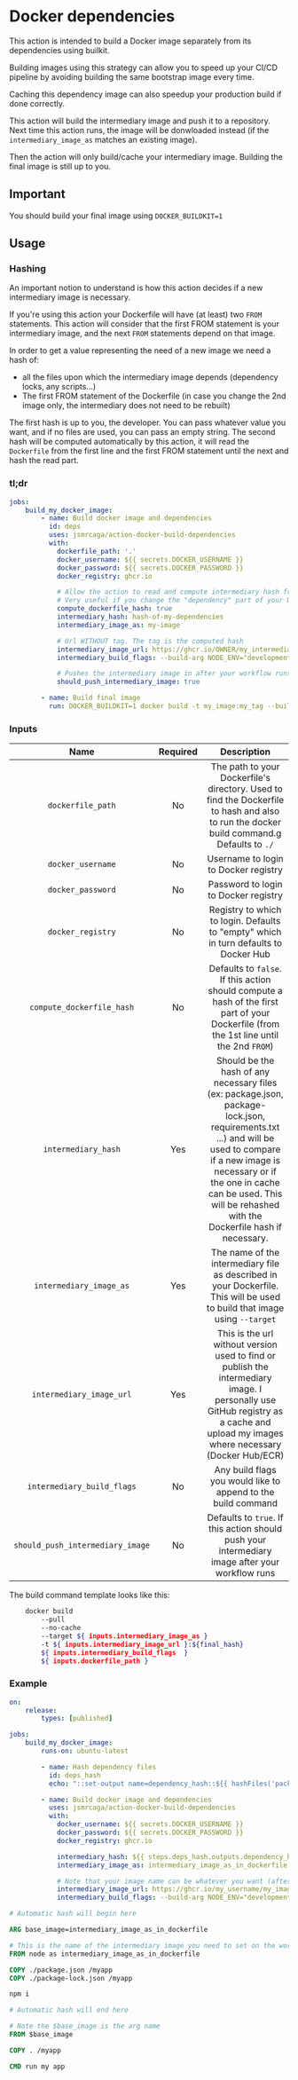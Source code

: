 # Docker dependencies

This action is intended to build a Docker image separately from its dependencies using builkit.

Building images using this strategy can allow you to speed up your CI/CD pipeline
by avoiding building the same bootstrap image every time.

Caching this dependency image can also speedup your production build if done correctly.

This action will build the intermediary image and push it to a repository.
Next time this action runs, the image will be donwloaded instead (if the `intermediary_image_as` matches an existing image).

Then the action will only build/cache your intermediary image. Building the final image is still up to you.

## Important
You should build your final image using `DOCKER_BUILDKIT=1`

## Usage

### Hashing

An important notion to understand is how this action decides if a new intermediary image is necessary.

If you're using this action your Dockerfile will have (at least) two `FROM` statements. This action will consider that the first FROM statement
is your intermediary image, and the next `FROM` statements depend on that image.

In order to get a value representing the need of a new image we need a hash of:
- all the files upon which the intermediary image depends (dependency locks, any scripts...)
- The first FROM statement of the Dockerfile (in case you change the 2nd image only, the intermediary does not need to be rebuilt)

The first hash is up to you, the developer. You can pass whatever value you want, and if no files are used, you can pass an empty string.
The second hash will be computed automatically by this action, it will read the `Dockerfile` from the first line and the first FROM statement until the next and hash the read part.

### tl;dr
```yaml
jobs:
	build_my_docker_image:
		- name: Build docker image and dependencies
		  id: deps
		  uses: jsmrcaga/action-docker-build-dependencies
		  with:
		  	dockerfile_path: '.'
		  	docker_username: ${{ secrets.DOCKER_USERNAME }}
		  	docker_password: ${{ secrets.DOCKER_PASSWORD }}
		  	docker_registry: ghcr.io

		  	# Allow the action to read and compute intermediary hash from given hash and Dockerfile
		  	# Very useful if you change the "dependency" part of your Dockerfile
		  	compute_dockerfile_hash: true
		  	intermediary_hash: hash-of-my-dependencies
		  	intermediary_image_as: my-image

		  	# Url WITHOUT tag. The tag is the computed hash
		  	intermediary_image_url: https://ghcr.io/OWNER/my_intermediary_image
		  	intermediary_build_flags: --build-arg NODE_ENV="development"

		  	# Pushes the intermediary image in after your workflow runs
		  	should_push_intermediary_image: true

		- name: Build final image
		  run: DOCKER_BUILDKIT=1 docker build -t my_image:my_tag --build-arg BASE_IMAGE=${{ steps.deps.outputs.intermediary_tag }} .
```

### Inputs

| Name | Required | Description |
|:----:|:--------:|:-----------:|
| `dockerfile_path` | No | The path to your Dockerfile's directory. Used to find the Dockerfile to hash and also to run the docker build command.g Defaults to `./` |
| `docker_username` | No | Username to login to Docker registry |
| `docker_password` | No | Password to login to Docker registry |
| `docker_registry` | No | Registry to which to login. Defaults to "empty" which in turn defaults to Docker Hub |
| `compute_dockerfile_hash` | No | Defaults to `false`. If this action should compute a hash of the first part of your Dockerfile (from the 1st line until the 2nd `FROM`) |
| `intermediary_hash` | Yes | Should be the hash of any necessary files (ex: package.json, package-lock.json, requirements.txt ...) and will be used to compare if a new image is necessary or if the one in cache can be used. This will be rehashed with the Dockerfile hash if necessary. |
| `intermediary_image_as` | Yes | The name of the intermediary file as described in your Dockerfile. This will be used to build that image using `--target` |
| `intermediary_image_url` | Yes | This is the url without version used to find or publish the intermediary image. I personally use GitHub registry as a cache and upload my images where necessary (Docker Hub/ECR) |
| `intermediary_build_flags` | No | Any build flags you would like to append to the build command |
| `should_push_intermediary_image` | No | Defaults to `true`. If this action should push your intermediary image after your workflow runs |

The build command template looks like this:
```sh
	docker build 
		--pull
		--no-cache
		--target ${ inputs.intermediary_image_as }
		-t ${ inputs.intermediary_image_url }:${final_hash}
		${ inputs.intermediary_build_flags  }
		${ inputs.dockerfile_path }
```

### Example
```yaml
on:
	release:
		types: [published]

jobs:
	build_my_docker_image:
		runs-on: ubuntu-latest

		- name: Hash dependency files
		  id: deps_hash
		  echo: "::set-output name=dependency_hash::${{ hashFiles('package.json', 'package-lock.json') }}"

		- name: Build docker image and dependencies
		  uses: jsmrcaga/action-docker-build-dependencies
		  with:
			docker_username: ${{ secrets.DOCKER_USERNAME }}
			docker_password: ${{ secrets.DOCKER_PASSWORD }}
			docker_registry: ghcr.io

			intermediary_hash: ${{ steps.deps_hash.outputs.dependency_hash }}
			intermediary_image_as: intermediary_image_as_in_dockerfile

			# Note that your image name can be whatever you want (after my_username)
			intermediary_image_url: https://ghcr.io/my_username/my_image_name
			intermediary_build_flags: --build-arg NODE_ENV="development"
```

```dockerfile
# Automatic hash will begin here

ARG base_image=intermediary_image_as_in_dockerfile

# This is the name of the intermediary image you need to set on the workflow config
FROM node as intermediary_image_as_in_dockerfile

COPY ./package.json /myapp
COPY ./package-lock.json /myapp

npm i

# Automatic hash will end here

# Note the $base_image is the arg name
FROM $base_image

COPY . /myapp

CMD run my app
```
